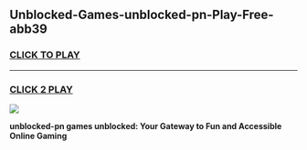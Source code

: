 
## Unblocked-Games-unblocked-pn-Play-Free-abb39
<h3>
<a href="https://premium76.site?title=unblocked-pn&ref=23A">CLICK TO PLAY</a></h3>
<hr>

<h3>
<a href="https://premium76.site?title=unblocked-pn&ref=23A">CLICK 2 PLAY</a>
  
</h3>

<a href="https://premium76.site?title=unblocked-pn&ref=23A"><img src="https://clearcache.store/games.png"></a>


**unblocked-pn games unblocked: Your Gateway to Fun and Accessible Online Gaming**
